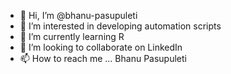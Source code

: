 - 👋 Hi, I’m @bhanu-pasupuleti
- 👀 I’m interested in developing automation scripts
- 🌱 I’m currently learning R 
- 💞️ I’m looking to collaborate on LinkedIn
- 📫 How to reach me ... Bhanu Pasupuleti

<!---
bhanu-pasupuleti/bhanu-pasupuleti is a ✨ special ✨ repository because its `README.md` (this file) appears on your GitHub profile.
You can click the Preview link to take a look at your changes.
--->
